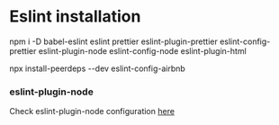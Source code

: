 # Eslint installation

npm i -D babel-eslint eslint prettier eslint-plugin-prettier eslint-config-prettier eslint-plugin-node eslint-config-node eslint-plugin-html

npx install-peerdeps --dev eslint-config-airbnb



### eslint-plugin-node
Check eslint-plugin-node configuration [here](https://www.npmjs.com/package/eslint-plugin-node)
